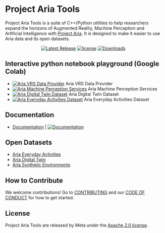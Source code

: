 # Project Aria Tools

Project Aria Tools is a suite of C++/Python utilities to help researchers expand the horizons of Augmented Reality, Machine Perception and Artificial Intelligence with [Project Aria](https://projectaria.com/). It is designed to make it easier to use Aria data and its open datasets.

<div align="center">
  <a href="https://github.com/facebookresearch/projectaria_tools/releases"><img alt="Latest Release" src="https://img.shields.io/github/v/release/facebookresearch/projectaria_tools.svg" /></a>
  <a href="https://github.com/facebookresearch/projectaria_tools/blob/main/LICENSE">
  <img alt="license" src="https://img.shields.io/badge/License-Apache--2.0-blue.svg"/></a>
  <a href="https://pepy.tech/project/projectaria_tools">
  <img alt="Downloads" src="https://pepy.tech/badge/projectaria_tools"></a>
</div>

## Interactive python notebook playground (Google Colab)

- [![Aria VRS Data Provider](https://colab.research.google.com/assets/colab-badge.svg)](https://colab.research.google.com/github/facebookresearch/projectaria_tools/blob/1.5.6/core/examples/dataprovider_quickstart_tutorial.ipynb) Aria VRS Data Provider
- [![Aria Machine Perception Services](https://colab.research.google.com/assets/colab-badge.svg)](https://colab.research.google.com/github/facebookresearch/projectaria_tools/blob/1.5.6/core/examples/mps_quickstart_tutorial.ipynb) Aria Machine Perception Services
- [![Aria Digital Twin Dataset](https://colab.research.google.com/assets/colab-badge.svg)](https://colab.research.google.com/github/facebookresearch/projectaria_tools/blob/1.5.6/projects/AriaDigitalTwinDatasetTools/examples/adt_quickstart_tutorial.ipynb) Aria Digital Twin Dataset
- [![Aria Everyday Activities Dataset](https://colab.research.google.com/assets/colab-badge.svg)](https://colab.research.google.com/github/facebookresearch/projectaria_tools/blob/1.5.6/projects/AriaEverydayActivities/examples/aea_quickstart_tutorial.ipynb) Aria Everyday Activities Dataset

## Documentation

- [Documentation](https://facebookresearch.github.io/projectaria_tools/docs/intro) |
[![Documentation](https://github.com/facebookresearch/projectaria_tools/actions/workflows/publish-website.yml/badge.svg)](https://github.com/facebookresearch/projectaria_tools/actions/workflows/publish-website.yml)

## Open Datasets

- [Aria Everyday Activities](https://www.projectaria.com/datasets/aea/)
- [Aria Digital Twin](https://www.projectaria.com/datasets/adt)
- [Aria Synthetic Environments](https://www.projectaria.com/datasets/ase)


## How to Contribute

We welcome contributions! Go to [CONTRIBUTING](https://github.com/facebookresearch/projectaria_tools/blob/main/.github/CONTRIBUTING.md) and our [CODE OF CONDUCT](https://github.com/facebookresearch/projectaria_tools/blob/main/.github/CODE_OF_CONDUCT.md) for how to get started.

## License

Project Aria Tools are released by Meta under the [Apache 2.0 license](https://github.com/facebookresearch/projectaria_tools/blob/main/LICENSE).
